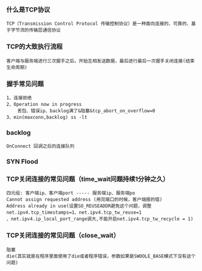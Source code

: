### 什么是TCP协议
    TCP（Transmission Control Protocol 传输控制协议）是一种面向连接的、可靠的、基于字节流的传输层通信协议

### TCP的大致执行流程
    客户端与服务端进行三次握手之后，开始互相发送数据，最后进行最后一次握手关闭连接(结束生命周期)
    
### 握手常见问题
    1、连接拒绝
    2、Operation now in progress
        丢包、错误ip、backlog满了&阻塞&tcp_abort_on_overflow=0
    3、min(maxconn,backlog) ss -lt
    
### backlog
    OnConnect 回调之后的连接队列
    
### SYN Flood

### TCP关闭连接的常见问题（time_wait问题持续1分钟之久）
    四元组: 客户端ip、客户端port ----- 服务端ip、服务端po
    Cannot assign requested address (用完端口的时候，客户端报的错)
    Address already in use(设置SO_REUSEADDR避免这个问题，调整net.ipv4.tcp_timestamps=1、net.ipv4.tcp_tw_reuse=1
    、net.ipv4.ip_local_port_range调大,不能开启net.ipv4.tcp_tw_recycle = 1)   
    
### TCP关闭连接的常见问题（close_wait）
    阻塞
    die(其实就是在程序里面使用了die或者程序错误，参数如果是SWOOLE_BASE模式下没有这个问题)    
    